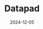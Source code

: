 ---  
layout: startup_page  
title: "Datapad"  
id: "datapad.io"  
permalink: "/datapaddatapad.io12052024/"  
website: "https://www.datapad.io/"  
funding_round: ""  
funding_amount: "$500K"  
investors: "Pitchdrive, e2vc, Startupist Ventures, several angel investors"  
about: "Datapad utilizes AI Analyst Agents to replace traditional data analytics dashboards, providing proactive and constant KPI monitoring. It aims to streamline and automate data analysis, offering strategic recommendations and insights to CEOs and data analysts alike. The platform focuses on creating a data-driven culture by simplifying complex analytics and offering conversational AI assistants."  
markets: "AI, Analytics, Business Intelligence, Software, Database Software, Application Software, SaaS, Artificial Intelligence & Machine Learning"  
hq: "San Francisco, California, United States"  
founded_year: "2021"  
linkedin: "https://www.linkedin.com/company/datapad-ai"  
twitter: "https://twitter.com/datapadio"  
instagram: ""  
facebook: "https://www.facebook.com/Datapad-101107204812883"  
crunchbase: "https://www.crunchbase.com/organization/datapad"  
pitchbook: "https://pitchbook.com/profiles/company/484337-35"  

date_display: "05-Dec-2024"  
date: "2024-12-05"

# SEO Optimization  
meta_title: "Datapad -  Funding ($500K)"  
meta_description: "Datapad, Datapad utilizes AI Analyst Agents to replace traditional data analytics dashboards, providing proactive and constant KPI monitoring. It aims to strea..."  
meta_keywords: "Datapad, AI, Analytics, Business Intelligence, Software, Database Software, Application Software, SaaS, Artificial Intelligence & Machine Learning,  funding"  
canonical_url: "https://startup.projectstartups.com/datapaddatapad.io12052024/"  
---